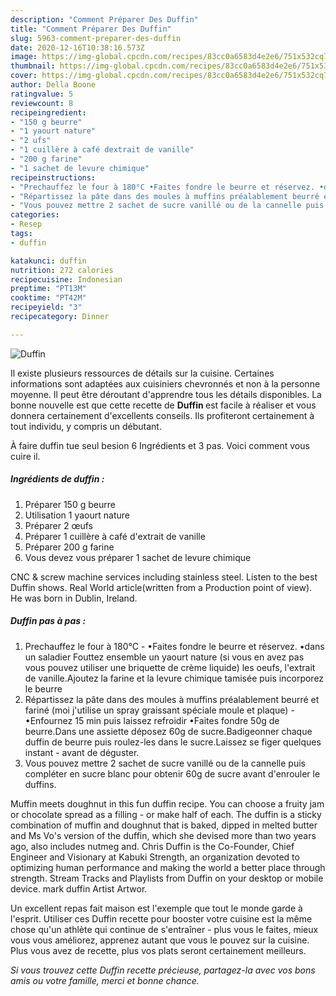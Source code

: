 ```yaml
---
description: "Comment Préparer Des Duffin"
title: "Comment Préparer Des Duffin"
slug: 5963-comment-preparer-des-duffin
date: 2020-12-16T10:38:16.573Z
image: https://img-global.cpcdn.com/recipes/83cc0a6583d4e2e6/751x532cq70/duffin-photo-principale-de-la-recette.jpg
thumbnail: https://img-global.cpcdn.com/recipes/83cc0a6583d4e2e6/751x532cq70/duffin-photo-principale-de-la-recette.jpg
cover: https://img-global.cpcdn.com/recipes/83cc0a6583d4e2e6/751x532cq70/duffin-photo-principale-de-la-recette.jpg
author: Della Boone
ratingvalue: 5
reviewcount: 8
recipeingredient:
- "150 g beurre"
- "1 yaourt nature"
- "2 ufs"
- "1 cuillère à café dextrait de vanille"
- "200 g farine"
- "1 sachet de levure chimique"
recipeinstructions:
- "Prechauffez le four à 180°C •Faites fondre le beurre et réservez. •dans un saladier Fouttez ensemble un yaourt nature (si vous en avez pas vous pouvez utiliser une briquette de crème liquide) les oeufs, l&#39;extrait de vanille.Ajoutez la farine et la levure chimique tamisée puis incorporez le beurre"
- "Répartissez la pâte dans des moules à muffins préalablement beurré et fariné (moi j&#39;utilise un spray graissant spéciale moule et plaque) •Enfournez 15 min puis laissez refroidir •Faites fondre 50g de beurre.Dans une assiette déposez 60g de sucre.Badigeonner chaque duffin de beurre puis roulez-les dans le sucre.Laissez se figer quelques instant avant de déguster."
- "Vous pouvez mettre 2 sachet de sucre vanillé ou de la cannelle puis compléter en sucre blanc pour obtenir 60g de sucre avant d&#39;enrouler le duffins."
categories:
- Resep
tags:
- duffin

katakunci: duffin 
nutrition: 272 calories
recipecuisine: Indonesian
preptime: "PT13M"
cooktime: "PT42M"
recipeyield: "3"
recipecategory: Dinner

---
```



![Duffin](https://img-global.cpcdn.com/recipes/83cc0a6583d4e2e6/751x532cq70/duffin-photo-principale-de-la-recette.jpg)

Il existe plusieurs ressources de détails sur la cuisine. Certaines informations sont adaptées aux cuisiniers chevronnés et non à la personne moyenne. Il peut être déroutant d'apprendre tous les détails disponibles. La bonne nouvelle est que cette recette de <strong> Duffin </strong> est facile à réaliser et vous donnera certainement d'excellents conseils. Ils profiteront certainement à tout individu, y compris un débutant.

<!--inarticleads1-->

À faire duffin tue seul besion 6 Ingrédients et 3 pas. Voici comment vous cuire il.

##### Ingrédients de duffin :

1. Préparer 150 g beurre
1. Utilisation 1 yaourt nature
1. Préparer 2 œufs
1. Préparer 1 cuillère à café d&#39;extrait de vanille
1. Préparer 200 g farine
1. Vous devez vous préparer 1 sachet de levure chimique


CNC &amp; screw machine services including stainless steel. Listen to the best Duffin shows. Real World article(written from a Production point of view). He was born in Dublin, Ireland. 

<!--inarticleads2-->

##### Duffin pas à pas :

1. Prechauffez le four à 180°C - •Faites fondre le beurre et réservez. •dans un saladier Fouttez ensemble un yaourt nature (si vous en avez pas vous pouvez utiliser une briquette de crème liquide) les oeufs, l&#39;extrait de vanille.Ajoutez la farine et la levure chimique tamisée puis incorporez le beurre
1. Répartissez la pâte dans des moules à muffins préalablement beurré et fariné (moi j&#39;utilise un spray graissant spéciale moule et plaque) - •Enfournez 15 min puis laissez refroidir •Faites fondre 50g de beurre.Dans une assiette déposez 60g de sucre.Badigeonner chaque duffin de beurre puis roulez-les dans le sucre.Laissez se figer quelques instant - avant de déguster.
1. Vous pouvez mettre 2 sachet de sucre vanillé ou de la cannelle puis compléter en sucre blanc pour obtenir 60g de sucre avant d&#39;enrouler le duffins.


Muffin meets doughnut in this fun duffin recipe. You can choose a fruity jam or chocolate spread as a filling - or make half of each. The duffin is a sticky combination of muffin and doughnut that is baked, dipped in melted butter and Ms Vo&#39;s version of the duffin, which she devised more than two years ago, also includes nutmeg and. Chris Duffin is the Co-Founder, Chief Engineer and Visionary at Kabuki Strength, an organization devoted to optimizing human performance and making the world a better place through strength. Stream Tracks and Playlists from Duffin on your desktop or mobile device. mark duffin Artist Artwor. 

<!--inarticleads1-->

<p>
Un excellent repas fait maison est l'exemple que tout le monde garde à l'esprit. Utiliser ces Duffin recette pour booster votre cuisine est la même chose qu'un athlète qui continue de s'entraîner - plus vous le faites, mieux vous vous améliorez, apprenez autant que vous le pouvez sur la cuisine. Plus vous avez de recette, plus vos plats seront certainement meilleurs.
</p>

<p>
<i>Si vous trouvez cette Duffin recette précieuse, partagez-la avec vos bons amis ou votre famille, merci et bonne chance.</i>
</p>
